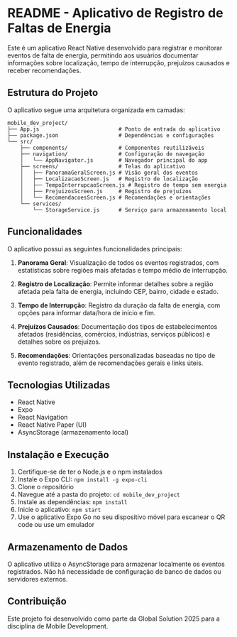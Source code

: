 # README - Aplicativo de Registro de Faltas de Energia

Este é um aplicativo React Native desenvolvido para registrar e monitorar eventos de falta de energia, permitindo aos usuários documentar informações sobre localização, tempo de interrupção, prejuízos causados e receber recomendações.

## Estrutura do Projeto

O aplicativo segue uma arquitetura organizada em camadas:

```
mobile_dev_project/
├── App.js                         # Ponto de entrada do aplicativo
├── package.json                   # Dependências e configurações
└── src/
    ├── components/                # Componentes reutilizáveis
    ├── navigation/                # Configuração de navegação
    │   └── AppNavigator.js        # Navegador principal do app
    ├── screens/                   # Telas do aplicativo
    │   ├── PanoramaGeralScreen.js # Visão geral dos eventos
    │   ├── LocalizacaoScreen.js   # Registro de localização
    │   ├── TempoInterrupcaoScreen.js # Registro de tempo sem energia
    │   ├── PrejuizosScreen.js     # Registro de prejuízos
    │   └── RecomendacoesScreen.js # Recomendações e orientações
    └── services/
        └── StorageService.js      # Serviço para armazenamento local
```

## Funcionalidades

O aplicativo possui as seguintes funcionalidades principais:

1. **Panorama Geral**: Visualização de todos os eventos registrados, com estatísticas sobre regiões mais afetadas e tempo médio de interrupção.

2. **Registro de Localização**: Permite informar detalhes sobre a região afetada pela falta de energia, incluindo CEP, bairro, cidade e estado.

3. **Tempo de Interrupção**: Registro da duração da falta de energia, com opções para informar data/hora de início e fim.

4. **Prejuízos Causados**: Documentação dos tipos de estabelecimentos afetados (residências, comércios, indústrias, serviços públicos) e detalhes sobre os prejuízos.

5. **Recomendações**: Orientações personalizadas baseadas no tipo de evento registrado, além de recomendações gerais e links úteis.

## Tecnologias Utilizadas

- React Native
- Expo
- React Navigation
- React Native Paper (UI)
- AsyncStorage (armazenamento local)

## Instalação e Execução

1. Certifique-se de ter o Node.js e o npm instalados
2. Instale o Expo CLI: `npm install -g expo-cli`
3. Clone o repositório
4. Navegue até a pasta do projeto: `cd mobile_dev_project`
5. Instale as dependências: `npm install`
6. Inicie o aplicativo: `npm start`
7. Use o aplicativo Expo Go no seu dispositivo móvel para escanear o QR code ou use um emulador

## Armazenamento de Dados

O aplicativo utiliza o AsyncStorage para armazenar localmente os eventos registrados. Não há necessidade de configuração de banco de dados ou servidores externos.

## Contribuição

Este projeto foi desenvolvido como parte da Global Solution 2025 para a disciplina de Mobile Development.
